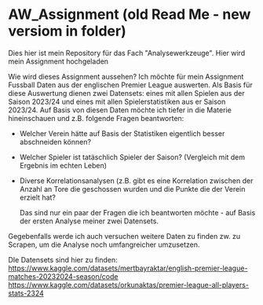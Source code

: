 # AW_Assignment (old Read Me - new versiom in folder)
Dies hier ist mein Repository für das Fach "Analysewerkzeuge". Hier wird mein Assignment hochgeladen

Wie wird dieses Assignment aussehen?
Ich möchte für mein Assignment Fussball Daten aus der englischen Premier League auswerten. Als Basis für diese Auswertung dienen zwei Datensets: eines mit allen Spielen aus der Saison 2023/24 und eines mit allen Spielerstatistiken aus er Saison 2023/24. Auf Basis von diesen Daten möchte ich tiefer in die Materie hineinschauen und z.B. folgende Fragen beantworten:
- Welcher Verein hätte auf Basis der Statistiken eigentlich besser abschneiden können?
- Welcher Spieler ist tatäschlich Spieler der Saison? (Vergleich mit dem Ergebnis im echten Leben)
- Diverse Korrelationsanalysen (z.B. gibt es eine Korrelation zwischen der Anzahl an Tore die geschossen wurden und die Punkte die der Verein erzielt hat?

  Das sind nur ein paar der Fragen die ich beantworten möchte - auf Basis der ersten Analyse meiner zwei Datensets.

Gegebenfalls werde ich auch versuchen weitere Daten zu finden zw. zu Scrapen, um die Analyse noch umfangreicher umzusetzen.

DIe Datensets sind hier zu finden:
https://www.kaggle.com/datasets/mertbayraktar/english-premier-league-matches-20232024-season/code
https://www.kaggle.com/datasets/orkunaktas/premier-league-all-players-stats-2324
